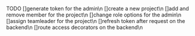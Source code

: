 TODO
[]generate token for the admin\n
[]create a new project\n
[]add and remove member for the project\n
[]change role options for the admin\n
[]assign teamleader for the project\n
[]refresh token after request on the backend\n
[]route access decorators on the backend\n

